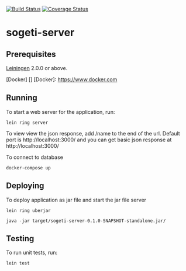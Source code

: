 [![Build Status](https://travis-ci.org/anthontaylor/SogetiServer.svg?branch=master)](https://travis-ci.org/anthontaylor/SogetiServer)
[![Coverage Status](https://coveralls.io/repos/github/anthontaylor/SogetiServer/badge.svg?branch=master)](https://coveralls.io/github/anthontaylor/SogetiServer?branch=master)

# sogeti-server

## Prerequisites

[Leiningen][] 2.0.0 or above.

[leiningen]: https://github.com/technomancy/leiningen

[Docker] []
[Docker]: https://www.docker.com

## Running

To start a web server for the application, run:

    lein ring server

To view view the json response, add /name to the end of the url.
Default port is http://localhost:3000/ and you can get basic json response at http://localhost:3000/

To connect to database

    docker-compose up
    
## Deploying

To deploy application as jar file and start the jar file server
    
    lein ring uberjar
    
    java -jar target/sogeti-server-0.1.0-SNAPSHOT-standalone.jar/

## Testing

To run unit tests, run:

    lein test
